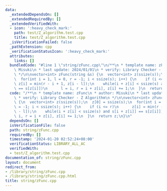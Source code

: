 ```yaml
---
data:
  _extendedDependsOn: []
  _extendedRequiredBy: []
  _extendedVerifiedWith:
  - icon: ':heavy_check_mark:'
    path: test/Z_algorithm.test.cpp
    title: test/Z_algorithm.test.cpp
  _isVerificationFailed: false
  _pathExtension: cpp
  _verificationStatusIcon: ':heavy_check_mark:'
  attributes:
    links: []
  bundledCode: "#line 1 \"string/zFunc.cpp\"\n/**\n * template name: zFunc\n * author:\
    \ Misuki\n * last update: 2024/01/01\n * verify: Library Checker - Z Algorithm\n\
    \ */\n\nvector<int> zFunc(string &s) {\n  vector<int> z(ssize(s));\n  z[0] = ssize(s);\n\
    \  for(int i = 1, l = 0, r = -1; i < ssize(s); i++) {\n    if (i <= r)\n     \
    \ z[i] = min(r - i + 1, z[i - l]);\n    while(i + z[i] < ssize(s) and s[i + z[i]]\
    \ == s[z[i]])\n      l = i, r = i + z[i], z[i] += 1;\n  }\n  return z;\n}\n"
  code: "/**\n * template name: zFunc\n * author: Misuki\n * last update: 2024/01/01\n\
    \ * verify: Library Checker - Z Algorithm\n */\n\nvector<int> zFunc(string &s)\
    \ {\n  vector<int> z(ssize(s));\n  z[0] = ssize(s);\n  for(int i = 1, l = 0, r\
    \ = -1; i < ssize(s); i++) {\n    if (i <= r)\n      z[i] = min(r - i + 1, z[i\
    \ - l]);\n    while(i + z[i] < ssize(s) and s[i + z[i]] == s[z[i]])\n      l =\
    \ i, r = i + z[i], z[i] += 1;\n  }\n  return z;\n}\n"
  dependsOn: []
  isVerificationFile: false
  path: string/zFunc.cpp
  requiredBy: []
  timestamp: '2024-01-20 02:52:24+08:00'
  verificationStatus: LIBRARY_ALL_AC
  verifiedWith:
  - test/Z_algorithm.test.cpp
documentation_of: string/zFunc.cpp
layout: document
redirect_from:
- /library/string/zFunc.cpp
- /library/string/zFunc.cpp.html
title: string/zFunc.cpp
---
```

